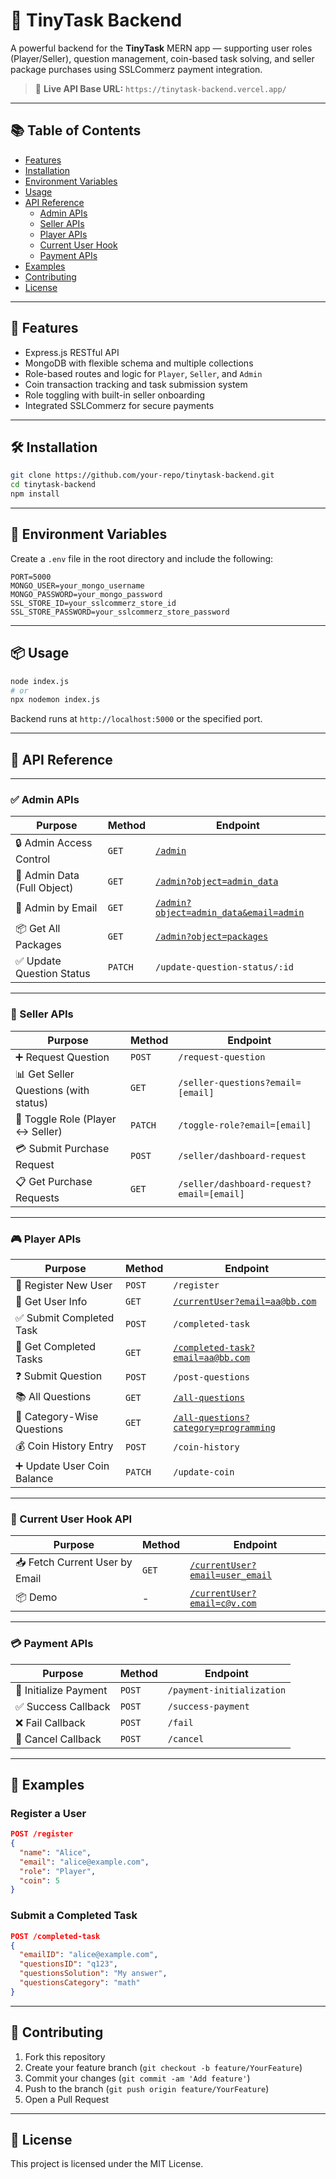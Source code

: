 # 🧠 TinyTask Backend

A powerful backend for the **TinyTask** MERN app — supporting user roles (Player/Seller), question management, coin-based task solving, and seller package purchases using SSLCommerz payment integration.

> 🔗 **Live API Base URL:** `https://tinytask-backend.vercel.app/`

---

## 📚 Table of Contents

- [Features](#-features)
- [Installation](#-installation)
- [Environment Variables](#-environment-variables)
- [Usage](#-usage)
- [API Reference](#-api-reference)
  - [Admin APIs](#admin-apis)
  - [Seller APIs](#seller-apis)
  - [Player APIs](#player-apis)
  - [Current User Hook](#current-user-hook-api)
  - [Payment APIs](#payment-apis)
- [Examples](#-examples)
- [Contributing](#-contributing)
- [License](#-license)

---

## 🚀 Features

- Express.js RESTful API
- MongoDB with flexible schema and multiple collections
- Role-based routes and logic for `Player`, `Seller`, and `Admin`
- Coin transaction tracking and task submission system
- Role toggling with built-in seller onboarding
- Integrated SSLCommerz for secure payments

---

## 🛠️ Installation

```bash
git clone https://github.com/your-repo/tinytask-backend.git
cd tinytask-backend
npm install
```

---

## 🔐 Environment Variables

Create a `.env` file in the root directory and include the following:

```env
PORT=5000
MONGO_USER=your_mongo_username
MONGO_PASSWORD=your_mongo_password
SSL_STORE_ID=your_sslcommerz_store_id
SSL_STORE_PASSWORD=your_sslcommerz_store_password
```

---

## 📦 Usage

```bash
node index.js
# or
npx nodemon index.js
```

Backend runs at `http://localhost:5000` or the specified port.

---

## 📡 API Reference

---

### ✅ Admin APIs

| Purpose | Method | Endpoint |
|--------|--------|----------|
| 🔒 Admin Access Control | `GET` | [`/admin`](https://tinytask-backend.vercel.app/admin) |
| 🎯 Admin Data (Full Object) | `GET` | [`/admin?object=admin_data`](https://tinytask-backend.vercel.app/admin?object=admin_data) |
| 📧 Admin by Email | `GET` | [`/admin?object=admin_data&email=admin`](https://tinytask-backend.vercel.app/admin?object=admin_data&email=admin) |
| 📦 Get All Packages | `GET` | [`/admin?object=packages`](https://tinytask-backend.vercel.app/admin?object=packages) |
| ✅ Update Question Status | `PATCH` | `/update-question-status/:id` |

---

### 💼 Seller APIs

| Purpose | Method | Endpoint |
|--------|--------|----------|
| ➕ Request Question | `POST` | `/request-question` |
| 📊 Get Seller Questions (with status) | `GET` | `/seller-questions?email=[email]` |
| 🔁 Toggle Role (Player ↔ Seller) | `PATCH` | `/toggle-role?email=[email]` |
| 💳 Submit Purchase Request | `POST` | `/seller/dashboard-request` |
| 📋 Get Purchase Requests | `GET` | `/seller/dashboard-request?email=[email]` |

---

### 🎮 Player APIs

| Purpose | Method | Endpoint |
|--------|--------|----------|
| 🧍 Register New User | `POST` | `/register` |
| 🔄 Get User Info | `GET` | [`/currentUser?email=aa@bb.com`](https://tinytask-backend.vercel.app/currentUser?email=aa@bb.com) |
| ✅ Submit Completed Task | `POST` | `/completed-task` |
| 📄 Get Completed Tasks | `GET` | [`/completed-task?email=aa@bb.com`](https://tinytask-backend.vercel.app/completed-task?email=aa@bb.com) |
| ❓ Submit Question | `POST` | `/post-questions` |
| 📚 All Questions | `GET` | [`/all-questions`](https://tinytask-backend.vercel.app/all-questions) |
| 📂 Category-Wise Questions | `GET` | [`/all-questions?category=programming`](https://tinytask-backend.vercel.app/all-questions?category=programming) |
| 💰 Coin History Entry | `POST` | `/coin-history` |
| ➕ Update User Coin Balance | `PATCH` | `/update-coin` |

---

### 🔎 Current User Hook API

| Purpose | Method | Endpoint |
|--------|--------|----------|
| 📥 Fetch Current User by Email | `GET` | [`/currentUser?email=user_email`](https://tinytask-backend.vercel.app/currentUser?email=user_email) |
| 📦 Demo | - | [`/currentUser?email=c@v.com`](https://tinytask-backend.vercel.app/currentUser?email=c@v.com) |

---

### 💳 Payment APIs

| Purpose | Method | Endpoint |
|--------|--------|----------|
| 🏁 Initialize Payment | `POST` | `/payment-initialization` |
| ✅ Success Callback | `POST` | `/success-payment` |
| ❌ Fail Callback | `POST` | `/fail` |
| 🔄 Cancel Callback | `POST` | `/cancel` |

---

## 🧪 Examples

### Register a User

```json
POST /register
{
  "name": "Alice",
  "email": "alice@example.com",
  "role": "Player",
  "coin": 5
}
```

### Submit a Completed Task

```json
POST /completed-task
{
  "emailID": "alice@example.com",
  "questionsID": "q123",
  "questionsSolution": "My answer",
  "questionsCategory": "math"
}
```

---

## 🤝 Contributing

1. Fork this repository
2. Create your feature branch (`git checkout -b feature/YourFeature`)
3. Commit your changes (`git commit -am 'Add feature'`)
4. Push to the branch (`git push origin feature/YourFeature`)
5. Open a Pull Request

---

## 📄 License

This project is licensed under the MIT License.